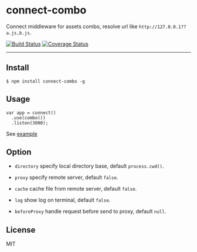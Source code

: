# connect-combo

Connect middleware for assets combo, resolve url like `http://127.0.0.1??a.js,b.js`.

[![Build Status](https://travis-ci.org/popomore/connect-combo.png?branch=master)](https://travis-ci.org/popomore/connect-combo)
[![Coverage Status](https://coveralls.io/repos/popomore/connect-combo/badge.png?branch=master)](https://coveralls.io/r/popomore/connect-combo?branch=master)

---

## Install

```
$ npm install connect-combo -g
```

## Usage

```
var app = connect()
  .use(combo())
  .listen(3000);
```

See [example](https://github.com/popomore/connect-combo/blob/master/examples/) 

## Option

- `directory` specify local directory base, default `process.cwd()`.

- `proxy` specify remote server, default `false`.

- `cache` cache file from remote server, default `false`.

- `log` show log on terminal, default `false`.

- `beforeProxy` handle request before send to proxy, default `null`.

## License

MIT
